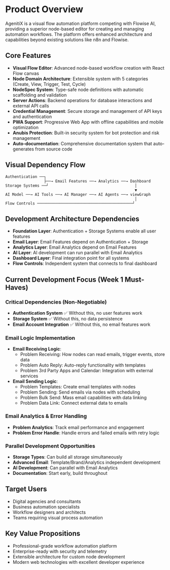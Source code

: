 # Product Overview

AgenitiX is a visual flow automation platform competing with Flowise AI, providing a superior node-based editor for creating and managing automation workflows. The platform offers enhanced architecture and capabilities beyond existing solutions like n8n and Flowise.

## Core Features

- **Visual Flow Editor**: Advanced node-based workflow creation with React Flow canvas
- **Node Domain Architecture**: Extensible system with 5 categories (Create, View, Trigger, Test, Cycle)
- **NodeSpec System**: Type-safe node definitions with automatic scaffolding and validation
- **Server Actions**: Backend operations for database interactions and external API calls
- **Credential Management**: Secure storage and management of API keys and authentication
- **PWA Support**: Progressive Web App with offline capabilities and mobile optimization
- **Anubis Protection**: Built-in security system for bot protection and risk management
- **Auto-documentation**: Comprehensive documentation system that auto-generates from source code

## Visual Dependency Flow

```
Authentication ──┐
                 ├──→ Email Features ──→ Analytics ──→ Dashboard
Storage Systems ──┘                                      │
                                                         ▼
AI Model ──→ AI Tools ──→ AI Manager ──→ AI Agents ──→ viewGraph
                                                         │
Flow Controls ──────────────────────────────────────────┘
```

## Development Architecture Dependencies

- **Foundation Layer**: Authentication + Storage Systems enable all user features
- **Email Layer**: Email Features depend on Authentication + Storage
- **Analytics Layer**: Email Analytics depend on Email Features
- **AI Layer**: AI development can run parallel with Email Analytics
- **Dashboard Layer**: Final integration point for all systems
- **Flow Controls**: Independent system that connects to final dashboard

## Current Development Focus (Week 1 Must-Haves)

### Critical Dependencies (Non-Negotiable)
- **Authentication System** ✅ Without this, no user features work
- **Storage System** ✅ Without this, no data persistence
- **Email Account Integration** ✅ Without this, no email features work

### Email Logic Implementation
- **Email Receiving Logic**: 
  - Problem Receiving: How nodes can read emails, trigger events, store data
  - Problem Auto Reply: Auto-reply functionality with templates
  - Problem 3rd Party Apps and Calendar: Integration with external services
- **Email Sending Logic**:
  - Problem Templates: Create email templates with nodes
  - Problem Sending: Send emails via nodes with scheduling
  - Problem Bulk Send: Mass email capabilities with data linking
  - Problem Data Link: Connect external data to emails

### Email Analytics & Error Handling
- **Problem Analytics**: Track email performance and engagement
- **Problem Error Handle**: Handle errors and failed emails with retry logic

### Parallel Development Opportunities
- **Storage Types**: Can build all storage simultaneously
- **Advanced Email**: Template/Brand/Analytics independent development
- **AI Development**: Can parallel with Email Analytics
- **Documentation**: Start early, build throughout

## Target Users

- Digital agencies and consultants
- Business automation specialists
- Workflow designers and architects
- Teams requiring visual process automation

## Key Value Propositions

- Professional-grade workflow automation platform
- Enterprise-ready with security and telemetry
- Extensible architecture for custom node development
- Modern web technologies with excellent developer experience